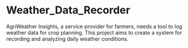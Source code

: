 # Weather_Data_Recorder
AgriWeather Insights, a service provider for farmers, needs a tool to log weather data for crop planning.  This project aims to create a system for recording and analyzing daily weather conditions.
